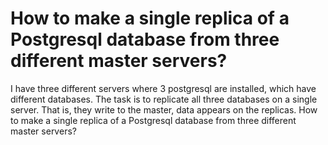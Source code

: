 
# How to make a single replica of a Postgresql database from three different master servers?

I have three different servers where 3 postgresql are installed, which have different databases. The task is to replicate all three databases on a single server. That is, they write to the master, data appears on the replicas. How to make a single replica of a Postgresql database from three different master servers?

        
